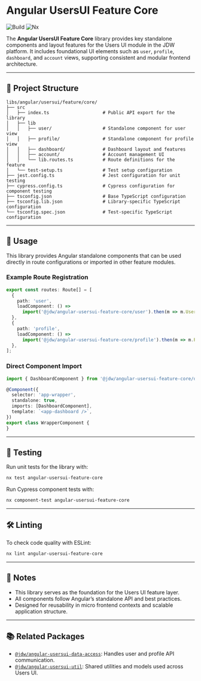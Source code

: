 # Angular UsersUI Feature Core

![Build](https://img.shields.io/github/actions/workflow/status/jdwillmsen/jdw/ci.yml?branch=main)
![Nx](https://img.shields.io/badge/Nx-managed-blue)

The **Angular UsersUI Feature Core** library provides key standalone components and layout features for the Users UI
module in the JDW platform. It includes foundational UI elements such as `user`, `profile`, `dashboard`, and `account`
views, supporting consistent and modular frontend architecture.

---

## 📁 Project Structure

```
libs/angular/usersui/feature/core/
├── src
│   ├── index.ts                    # Public API export for the library
│   ├── lib
│   │   ├── user/                   # Standalone component for user view
│   │   ├── profile/                # Standalone component for profile view
│   │   ├── dashboard/              # Dashboard layout and features
│   │   ├── account/                # Account management UI
│   │   └── lib.routes.ts           # Route definitions for the feature
│   └── test-setup.ts               # Test setup configuration
├── jest.config.ts                  # Jest configuration for unit testing
├── cypress.config.ts               # Cypress configuration for component testing
├── tsconfig.json                   # Base TypeScript configuration
├── tsconfig.lib.json               # Library-specific TypeScript configuration
└── tsconfig.spec.json              # Test-specific TypeScript configuration
```

---

## 🔧 Usage

This library provides Angular standalone components that can be used directly in route configurations or imported in
other feature modules.

### Example Route Registration

```ts
export const routes: Route[] = [
  {
    path: 'user',
    loadComponent: () =>
      import('@jdw/angular-usersui-feature-core/user').then(m => m.UserComponent),
  },
  {
    path: 'profile',
    loadComponent: () =>
      import('@jdw/angular-usersui-feature-core/profile').then(m => m.ProfileComponent),
  },
];
```

### Direct Component Import

```ts
import { DashboardComponent } from '@jdw/angular-usersui-feature-core/dashboard';

@Component({
  selector: 'app-wrapper',
  standalone: true,
  imports: [DashboardComponent],
  template: `<app-dashboard />`,
})
export class WrapperComponent {
}
```

---

## 🧪 Testing

Run unit tests for the library with:

```bash
nx test angular-usersui-feature-core
```

Run Cypress component tests with:

```bash
nx component-test angular-usersui-feature-core
```

---

## 🛠 Linting

To check code quality with ESLint:

```bash
nx lint angular-usersui-feature-core
```

---

## 📌 Notes

- This library serves as the foundation for the Users UI feature layer.
- All components follow Angular’s standalone API and best practices.
- Designed for reusability in micro frontend contexts and scalable application structure.

---

## 📚 Related Packages

- [`@jdw/angular-usersui-data-access`](../data-access): Handles user and profile API communication.
- [`@jdw/angular-usersui-util`](../util): Shared utilities and models used across Users UI.
